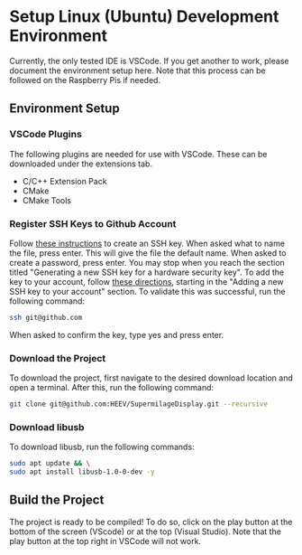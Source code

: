 # Setup Linux (Ubuntu) Development Environment
Currently, the only tested IDE is VSCode. If you get another to work, please document the environment setup here. Note that this process can be followed on the Raspberry Pis if needed.
## Environment Setup
### VSCode Plugins
The following plugins are needed for use with VSCode. These can be downloaded under the extensions tab.
- C/C++ Extension Pack
- CMake
- CMake Tools
### Register SSH Keys to Github Account
Follow [these instructions](https://docs.github.com/en/authentication/connecting-to-github-with-ssh/generating-a-new-ssh-key-and-adding-it-to-the-ssh-agent) to create an SSH key. When asked what to name the file, press enter. This will give the file the default name. When asked to create a password, press enter. You may stop when you reach the section titled "Generating a new SSH key for a hardware security key". To add the key to your account, follow [these directions](https://docs.github.com/en/authentication/connecting-to-github-with-ssh/adding-a-new-ssh-key-to-your-github-account), starting in the "Adding a new SSH key to your account" section. To validate this was successful, run the following command:
```bash
ssh git@github.com
```
When asked to confirm the key, type yes and press enter.
### Download the Project
To download the project, first navigate to the desired download location and open a terminal. After this, run the following command:
```bash
git clone git@github.com:HEEV/SupermilageDisplay.git --recursive
```
### Download libusb
To download libusb, run the following commands:
```bash
sudo apt update && \
sudo apt install libusb-1.0-0-dev -y
```
## Build the Project
The project is ready to be compiled! To do so, click on the play button at the bottom of the screen (VScode) or at the top (Visual Studio). Note that the play button at the top right in VSCode will not work.
